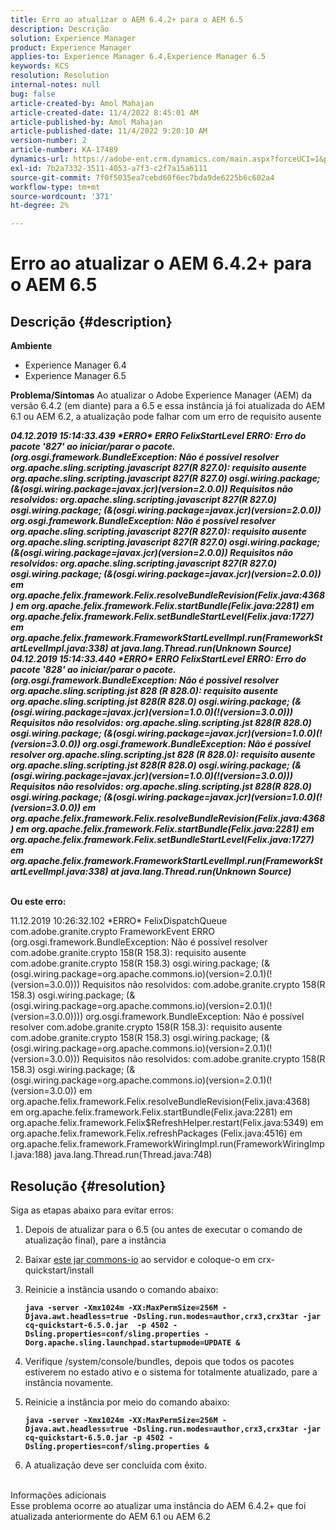 ```yaml
---
title: Erro ao atualizar o AEM 6.4.2+ para o AEM 6.5
description: Descrição
solution: Experience Manager
product: Experience Manager
applies-to: Experience Manager 6.4,Experience Manager 6.5
keywords: KCS
resolution: Resolution
internal-notes: null
bug: false
article-created-by: Amol Mahajan
article-created-date: 11/4/2022 8:45:01 AM
article-published-by: Amol Mahajan
article-published-date: 11/4/2022 9:20:10 AM
version-number: 2
article-number: KA-17489
dynamics-url: https://adobe-ent.crm.dynamics.com/main.aspx?forceUCI=1&pagetype=entityrecord&etn=knowledgearticle&id=c239e0f7-1c5c-ed11-9561-6045bd006704
exl-id: 7b2a7332-3511-4053-a7f3-c2f7a15a6111
source-git-commit: 7f0f5035ea7cebd60f6ec7bda9de6225b6c602a4
workflow-type: tm+mt
source-wordcount: '371'
ht-degree: 2%

---
```


# Erro ao atualizar o AEM 6.4.2+ para o AEM 6.5

## Descrição {#description}

<b>Ambiente</b>
- Experience Manager 6.4
- Experience Manager 6.5

<b>Problema/Sintomas</b>
Ao atualizar o Adobe Experience Manager (AEM) da versão 6.4.2 (em diante) para a 6.5 e essa instância já foi atualizada do AEM 6.1 ou AEM 6.2, a atualização pode falhar com um erro de requisito ausente

<b>*04.12.2019 15:14:33.439 \*ERRO\* ERRO FelixStartLevel ERRO: Erro do pacote &#39;827&#39; ao iniciar/parar o pacote. (org.osgi.framework.BundleException: Não é possível resolver org.apache.sling.scripting.javascript 827(R 827.0): requisito ausente org.apache.sling.scripting.javascript 827(R 827.0) osgi.wiring.package; (&amp;(osgi.wiring.package=javax.jcr)(version=2.0.0)) Requisitos não resolvidos: org.apache.sling.scripting.javascript 827(R 827.0) osgi.wiring.package; (&amp;(osgi.wiring.package=javax.jcr)(version=2.0.0))*
*org.osgi.framework.BundleException: Não é possível resolver org.apache.sling.scripting.javascript 827(R 827.0): requisito ausente org.apache.sling.scripting.javascript 827(R 827.0) osgi.wiring.package; (&amp;(osgi.wiring.package=javax.jcr)(version=2.0.0)) Requisitos não resolvidos: org.apache.sling.scripting.javascript 827(R 827.0) osgi.wiring.package; (&amp;(osgi.wiring.package=javax.jcr)(version=2.0.0))*
*em org.apache.felix.framework.Felix.resolveBundleRevision(Felix.java:4368)*
*em org.apache.felix.framework.Felix.startBundle(Felix.java:2281)*
*em org.apache.felix.framework.Felix.setBundleStartLevel(Felix.java:1727)*
*em org.apache.felix.framework.FrameworkStartLevelImpl.run(FrameworkStartLevelImpl.java:338)*
*at java.lang.Thread.run(Unknown Source)*
*04.12.2019 15:14:33.440 \*ERRO\* ERRO FelixStartLevel ERRO: Erro do pacote &#39;828&#39; ao iniciar/parar o pacote. (org.osgi.framework.BundleException: Não é possível resolver org.apache.sling.scripting.jst 828 (R 828.0): requisito ausente org.apache.sling.scripting.jst 828(R 828.0) osgi.wiring.package; (&amp;(osgi.wiring.package=javax.jcr)(version=1.0.0)(!(version=3.0.0))) Requisitos não resolvidos: org.apache.sling.scripting.jst 828(R 828.0) osgi.wiring.package; (&amp;(osgi.wiring.package=javax.jcr)(version=1.0.0)(!(version=3.0.0))*
*org.osgi.framework.BundleException: Não é possível resolver org.apache.sling.scripting.jst 828 (R 828.0): requisito ausente org.apache.sling.scripting.jst 828(R 828.0) osgi.wiring.package; (&amp;(osgi.wiring.package=javax.jcr)(version=1.0.0)(!(version=3.0.0))) Requisitos não resolvidos: org.apache.sling.scripting.jst 828(R 828.0) osgi.wiring.package; (&amp;(osgi.wiring.package=javax.jcr)(version=1.0.0)(!(version=3.0.0))*
*em org.apache.felix.framework.Felix.resolveBundleRevision(Felix.java:4368)*
*em org.apache.felix.framework.Felix.startBundle(Felix.java:2281)*
*em org.apache.felix.framework.Felix.setBundleStartLevel(Felix.java:1727)*
*em org.apache.felix.framework.FrameworkStartLevelImpl.run(FrameworkStartLevelImpl.java:338)*
*at java.lang.Thread.run(Unknown Source)*

<br>Ou este erro:</b>

11.12.2019 10:26:32.102 \*ERRO\* FelixDispatchQueue com.adobe.granite.crypto FrameworkEvent ERRO (org.osgi.framework.BundleException: Não é possível resolver com.adobe.granite.crypto 158(R 158.3): requisito ausente com.adobe.granite.crypto 158(R 158.3) osgi.wiring.package; (&amp;(osgi.wiring.package=org.apache.commons.io)(version=2.0.1)(!(version=3.0.0))) Requisitos não resolvidos: com.adobe.granite.crypto 158(R 158.3) osgi.wiring.package; (&amp;(osgi.wiring.package=org.apache.commons.io)(version=2.0.1)(!(version=3.0.0)))) org.osgi.framework.BundleException: Não é possível resolver com.adobe.granite.crypto 158(R 158.3): requisito ausente com.adobe.granite.crypto 158(R 158.3) osgi.wiring.package; (&amp;(osgi.wiring.package=org.apache.commons.io)(version=2.0.1)(!(version=3.0.0))) Requisitos não resolvidos: com.adobe.granite.crypto 158(R 158.3) osgi.wiring.package; (&amp;(osgi.wiring.package=org.apache.commons.io)(version=2.0.1)(!(version=3.0.0)) em org.apache.felix.framework.Felix.resolveBundleRevision(Felix.java:4368) em org.apache.felix.framework.Felix.startBundle(Felix.java:2281) em org.apache.felix.framework.Felix$RefreshHelper.restart(Felix.java:5349) em org.apache.felix.framework.Felix.refreshPackages (Felix.java:4516) em org.apache.felix.framework.FrameworkWiringImpl.run(FrameworkWiringImpl.java:188) java.lang.Thread.run(Thread.java:748)


## Resolução {#resolution}

Siga as etapas abaixo para evitar erros:
1. Depois de atualizar para o 6.5 (ou antes de executar o comando de atualização final), pare a instância
2. Baixar [este jar commons-io](https://repo1.maven.org/maven2/commons-io/commons-io/2.6/commons-io-2.6.jar) ao servidor e coloque-o em crx-quickstart/install
3. Reinicie a instância usando o comando abaixo:

   <b>`java -server -Xmx1024m -XX:MaxPermSize=256M -Djava.awt.headless=true -Dsling.run.modes=author,crx3,crx3tar -jar cq-quickstart-6.5.0.jar  -p 4502 -Dsling.properties=conf/sling.properties -Dorg.apache.sling.launchpad.startupmode=UPDATE &`</b>
4. Verifique /system/console/bundles, depois que todos os pacotes estiverem no estado ativo e o sistema for totalmente atualizado, pare a instância novamente.
5. Reinicie a instância por meio do comando abaixo:

   <b>`java -server -Xmx1024m -XX:MaxPermSize=256M -Djava.awt.headless=true -Dsling.run.modes=author,crx3,crx3tar -jar cq-quickstart-6.5.0.jar -p 4502 -Dsling.properties=conf/sling.properties &`</b>
6. A atualização deve ser concluída com êxito.

<br>Informações adicionais<br>
Esse problema ocorre ao atualizar uma instância do AEM 6.4.2+ que foi atualizada anteriormente do AEM 6.1 ou AEM 6.2
